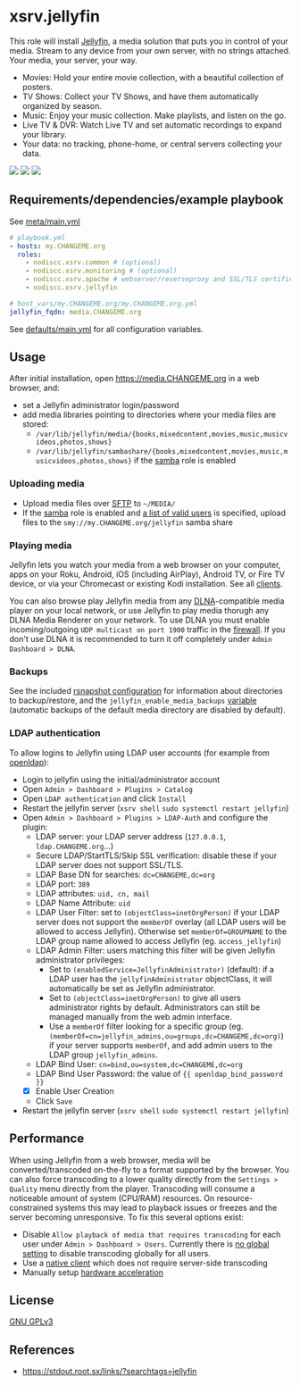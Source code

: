 # xsrv.jellyfin

This role will install [Jellyfin](https://jellyfin.org/), a media solution that puts you in control of your media.
Stream to any device from your own server, with no strings attached. Your media, your server, your way.
 - Movies: Hold your entire movie collection, with a beautiful collection of posters.
 - TV Shows: Collect your TV Shows, and have them automatically organized by season.
 - Music: Enjoy your music collection. Make playlists, and listen on the go.
 - Live TV & DVR: Watch Live TV and set automatic recordings to expand your library.
 - Your data: no tracking, phone-home, or central servers collecting your data.

[![](https://jellyfin.org/images/screenshots/home_thumb.png)](https://jellyfin.org/images/screenshots/home_full.png)
[![](https://jellyfin.org/images/screenshots/movie_thumb.png)](https://jellyfin.org/images/screenshots/movie_full.png)
[![](https://jellyfin.org/images/screenshots/playback_thumb.png)](hthttps://jellyfin.org/images/screenshots/playback_full.png)


## Requirements/dependencies/example playbook

See [meta/main.yml](meta/main.yml)

```yaml
# playbook.yml
- hosts: my.CHANGEME.org
  roles:
    - nodiscc.xsrv.common # (optional)
    - nodiscc.xsrv.monitoring # (optional)
    - nodiscc.xsrv.apache # webserver/reverseproxy and SSL/TLS certificates
    - nodiscc.xsrv.jellyfin

# host_vars/my.CHANGEME.org/my.CHANGEME.org.yml
jellyfin_fqdn: media.CHANGEME.org
```

See [defaults/main.yml](defaults/main.yml) for all configuration variables.


## Usage

After initial installation, open https://media.CHANGEME.org in a web browser, and:
- set a Jellyfin administrator login/password
- add media libraries pointing to directories where your media files are stored:
  - `/var/lib/jellyfin/media/{books,mixedcontent,movies,music,musicvideos,photos,shows}`
  - `/var/lib/jellyfin/sambashare/{books,mixedcontent,movies,music,musicvideos,photos,shows}` if the [samba](../samba) role is enabled


### Uploading media

- Upload media files over [SFTP](../common#usage) to `~/MEDIA/`
- If the [samba](../samba) role is enabled and [a list of valid users](defaults/main.yml) is specified, upload files to the `smy://my.CHANGEME.org/jellyfin` samba share


### Playing media

Jellyfin lets you watch your media from a web browser on your computer, apps on your Roku, Android, iOS (including AirPlay), Android TV, or Fire TV device, or via your Chromecast or existing Kodi installation. See all [clients](https://jellyfin.org/clients/).

You can also browse play Jellyfin media from any [DLNA](https://en.wikipedia.org/wiki/Digital_Living_Network_Alliance#Specification)-compatible media player on your local network, or use Jellyfin to play media thorugh any DLNA Media Renderer on your network. To use DLNA you must enable incoming/outgoing `UDP multicast on port 1900` traffic in the [firewall](../common). If you don't use DLNA it is recommended to turn it off completely under `Admin Dashboard > DLNA`.


### Backups

See the included [rsnapshot configuration](templates/etc/rsnapshot.d_jellyfin.conf.j2) for information about directories to backup/restore, and the `jellyfin_enable_media_backups` [variable](defaults/main.yml) (automatic backups of the default media directory are disabled by default).


### LDAP authentication

To allow logins to Jellyfin using LDAP user accounts (for example from [openldap](../openldap)):
- Login to jellyfin using the initial/administrator account
- Open `Admin > Dashboard > Plugins > Catalog`
- Open `LDAP authentication` and click `Install`
- Restart the jellyfin server (`xsrv shell` `sudo systemctl restart jellyfin`)
- Open `Admin > Dashboard > Plugins > LDAP-Auth` and configure the plugin:
  - LDAP server: your LDAP server address (`127.0.0.1`, `ldap.CHANGEME.org`...)
  - Secure LDAP/StartTLS/Skip SSL verification: disable these if your LDAP server does not support SSL/TLS.
  - LDAP Base DN for searches: `dc=CHANGEME,dc=org`
  - LDAP port: `389`
  - LDAP attributes: `uid, cn, mail`
  - LDAP Name Attribute: `uid`
  - LDAP User Filter: set to `(objectClass=inetOrgPerson)` if your LDAP server does not support the `memberOf` overlay (all LDAP users will be allowed to access Jellyfin). Otherwise set `memberOf=GROUPNAME` to the LDAP group name allowed to access Jellyfin (eg. `access_jellyfin`)
  - LDAP Admin Filter: users matching this filter will be given Jellyfin administrator privileges:
    - Set to `(enabledService=JellyfinAdministrator)` (default): if a LDAP user has the `jellyfinAdministrator` objectClass, it will automatically be set as Jellyfin administrator.
    - Set to `(objectClass=inetOrgPerson)` to give all users administrator rights by default. Administrators can still be managed manually from the web admin interface.
    - Use a `memberOf` filter looking for a specific group (eg. `(memberOf=cn=jellyfin_admins,ou=groups,dc=CHANGEME,dc=org)`) if your server supports `memberOf`, and add admin users to the LDAP group `jellyfin_admins`.
  - LDAP Bind User: `cn=bind,ou=system,dc=CHANGEME,dc=org`
  - LDAP Bind User Password: the value of `{{ openldap_bind_password }}`
  - [x] Enable User Creation
  - Click `Save`
- Restart the jellyfin server (`xsrv shell` `sudo systemctl restart jellyfin`)


## Performance

When using Jellyfin from a web browser, media will be converted/transcoded on-the-fly to a format supported by the browser. You can also force transcoding to a lower quality directly from the `Settings > Quality` menu directly from the player. Transcoding will consume a noticeable amount of system (CPU/RAM) resources. On resource-constrained systems this may lead to playback issues or freezes and the server becoming unresponsive. To fix this several options exist:
- Disable `Allow playback of media that requires transcoding` for each user under `Admin > Dashboard > Users`. Currently there is [no global setting](https://github.com/jellyfin/jellyfin/issues/645) to disable transcoding globally for all users.
- Use a [native client](https://jellyfin.org/clients/) which does not require server-side transcoding
- Manually setup [hardware acceleration](https://jellyfin.org/docs/general/administration/hardware-acceleration.html)


## License

[GNU GPLv3](../../LICENSE)


## References

- https://stdout.root.sx/links/?searchtags=jellyfin
